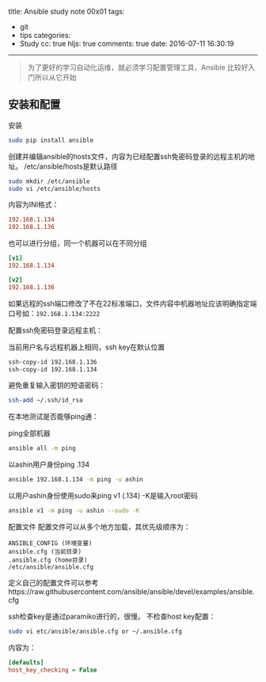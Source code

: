 title: Ansible study note 00x01
tags:
  - git
  - tips
categories:
  - Study
cc: true
hljs: true
comments: true
date: 2016-07-11 16:30:19
---
> 为了更好的学习自动化运维，就必须学习配置管理工具，Ansible 比较好入门所以从它开始

## 安装和配置

安装
```bash
sudo pip install ansible
```
创建并编辑ansible的hosts文件，内容为已经配置ssh免密码登录的远程主机的地址。
/etc/ansible/hosts是默认路径
```bash
sudo mkdir /etc/ansible
sudo vi /etc/ansible/hosts
```
内容为INI格式：
```ini
192.168.1.134
192.168.1.136
```
也可以进行分组，同一个机器可以在不同分组
```ini
[v1]
192.168.1.134

[v2]
192.168.1.136
```
如果远程的ssh端口修改了不在22标准端口，文件内容中机器地址应该明确指定端口号如：```192.168.1.134:2222```

配置ssh免密码登录远程主机：

当前用户名与远程机器上相同，ssh key在默认位置
```bash
ssh-copy-id 192.168.1.136
ssh-copy-id 192.168.1.134
```
避免重复输入密钥的短语密码：
```bash
ssh-add ~/.ssh/id_rsa
```
在本地测试是否能够ping通：

ping全部机器
```bash
ansible all -m ping
```

以ashin用户身份ping .134
```bash
ansible 192.168.1.134 -m ping -u ashin
```

以用户ashin身份使用sudo来ping v1 (.134) -K是输入root密码
```bash
ansible v1 -m ping -u ashin --sudo -K
```
配置文件
配置文件可以从多个地方加载，其优先级顺序为：
```
ANSIBLE_CONFIG (环境变量)
ansible.cfg (当前目录)
.ansible.cfg (home目录)
/etc/ansible/ansible.cfg
```
定义自己的配置文件可以参考https://raw.githubusercontent.com/ansible/ansible/devel/examples/ansible.cfg

ssh检查key是通过paramiko进行的，很慢。 不检查host key配置：
```bash
sudo vi etc/ansible/ansible.cfg or ~/.ansible.cfg
```
内容为：
```ini
[defaults]
host_key_checking = False
```
